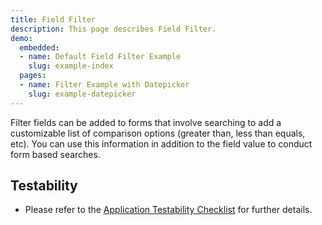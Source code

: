 ```yaml
---
title: Field Filter
description: This page describes Field Filter.
demo:
  embedded:
  - name: Default Field Filter Example
    slug: example-index
  pages:
  - name: Filter Example with Datepicker
    slug: example-datepicker
---
```


Filter fields can be added to forms that involve searching to add a customizable list of comparison options (greater than, less than equals, etc).
You can use this information in addition to the field value to conduct form based searches.

## Testability

- Please refer to the [Application Testability Checklist](https://design.infor.com/resources/application-testability-checklist) for further details.
